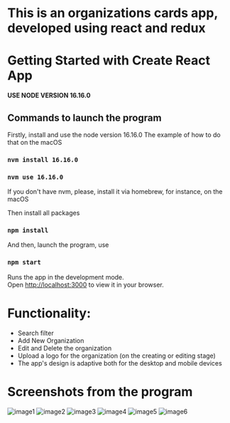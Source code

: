 # This is an organizations cards app, developed using react and redux

# Getting Started with Create React App

****USE NODE VERSION 16.16.0****

## Commands to launch the program

Firstly, install and use the node version 16.16.0
The example of how to do that on the macOS
### `nvm install 16.16.0`
### `nvm use 16.16.0`
If you don't have nvm, please, install it via homebrew, for instance, on the macOS

Then install all packages
### `npm install`

And then, launch the program, use

### `npm start`

Runs the app in the development mode.\
Open [http://localhost:3000](http://localhost:3000) to view it in your browser.

# Functionality:
- Search filter
- Add New Organization
- Edit and Delete the organization
- Upload a logo for the organization (on the creating or editing stage)
- The app's design is adaptive both for the desktop and mobile devices


# Screenshots from the program

![image1](https://github.com/arshak0/organizations-card/blob/master/public/screenshots%20from%20app/screenshot_1.png)
![image2](https://github.com/arshak0/organizations-card/blob/master/public/screenshots%20from%20app/screenshot_2.png)
![image3](https://github.com/arshak0/organizations-card/blob/master/public/screenshots%20from%20app/screenshot_3.png)
![image4](https://github.com/arshak0/organizations-card/blob/master/public/screenshots%20from%20app/screenshot_4.png)
![image5](https://github.com/arshak0/organizations-card/blob/master/public/screenshots%20from%20app/screenshot_5.png)
![image6](https://github.com/arshak0/organizations-card/blob/master/public/screenshots%20from%20app/screenshot_6.png)
